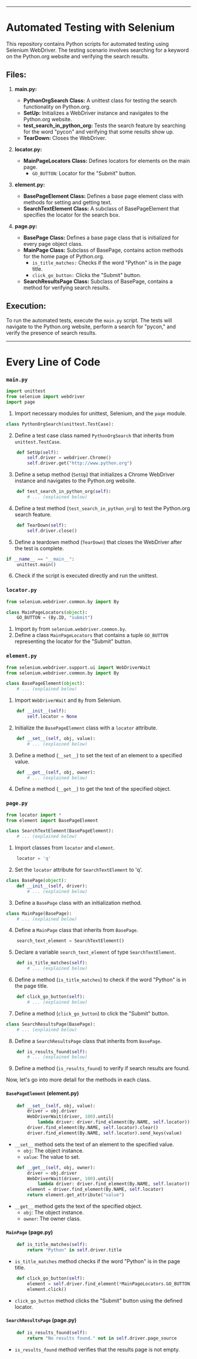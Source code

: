 

---

# Automated Testing with Selenium

This repository contains Python scripts for automated testing using Selenium WebDriver. The testing scenario involves searching for a keyword on the Python.org website and verifying the search results.

## Files:

1. **main.py:**
   - **PythonOrgSearch Class:** A unittest class for testing the search functionality on Python.org.
   - **SetUp:** Initializes a WebDriver instance and navigates to the Python.org website.
   - **test_search_in_python_org:** Tests the search feature by searching for the word "pycon" and verifying that some results show up.
   - **TearDown:** Closes the WebDriver.

2. **locator.py:**
   - **MainPageLocators Class:** Defines locators for elements on the main page.
     - `GO_BUTTON`: Locator for the "Submit" button.

3. **element.py:**
   - **BasePageElement Class:** Defines a base page element class with methods for setting and getting text.
   - **SearchTextElement Class:** A subclass of BasePageElement that specifies the locator for the search box.

4. **page.py:**
   - **BasePage Class:** Defines a base page class that is initialized for every page object class.
   - **MainPage Class:** Subclass of BasePage, contains action methods for the home page of Python.org.
     - `is_title_matches:` Checks if the word "Python" is in the page title.
     - `click_go_button:` Clicks the "Submit" button.
   - **SearchResultsPage Class:** Subclass of BasePage, contains a method for verifying search results.

## Execution:

To run the automated tests, execute the `main.py` script. The tests will navigate to the Python.org website, perform a search for "pycon," and verify the presence of search results.

---

# Every Line of Code

### `main.py`

```python
import unittest
from selenium import webdriver
import page
```

1. Import necessary modules for unittest, Selenium, and the `page` module.

```python
class PythonOrgSearch(unittest.TestCase):
```

2. Define a test case class named `PythonOrgSearch` that inherits from `unittest.TestCase`.

```python
    def SetUp(self):
        self.driver = webdriver.Chrome()
        self.driver.get("http://www.python.org")
```

3. Define a setup method (`SetUp`) that initializes a Chrome WebDriver instance and navigates to the Python.org website.

```python
    def test_search_in_python_org(self):
        # ... (explained below)
```

4. Define a test method (`test_search_in_python_org`) to test the Python.org search feature.

```python
    def TearDown(self):
        self.driver.close()
```

5. Define a teardown method (`TearDown`) that closes the WebDriver after the test is complete.

```python
if __name__ == "__main__":
    unittest.main()
```

6. Check if the script is executed directly and run the unittest.

### `locator.py`

```python
from selenium.webdriver.common.by import By

class MainPageLocators(object):
    GO_BUTTON = (By.ID, "submit")
```

1. Import `By` from `selenium.webdriver.common.by`.
2. Define a class `MainPageLocators` that contains a tuple `GO_BUTTON` representing the locator for the "Submit" button.

### `element.py`

```python
from selenium.webdriver.support.ui import WebDriverWait
from selenium.webdriver.common.by import By

class BasePageElement(object):
    # ... (explained below)
```

1. Import `WebDriverWait` and `By` from Selenium.

```python
    def __init__(self):
        self.locator = None
```

2. Initialize the `BasePageElement` class with a `locator` attribute.

```python
    def __set__(self, obj, value):
        # ... (explained below)
```

3. Define a method (`__set__`) to set the text of an element to a specified value.

```python
    def __get__(self, obj, owner):
        # ... (explained below)
```

4. Define a method (`__get__`) to get the text of the specified object.

### `page.py`

```python
from locator import *
from element import BasePageElement

class SearchTextElement(BasePageElement):
    # ... (explained below)
```

1. Import classes from `locator` and `element`.

```python
    locator = 'q'
```

2. Set the `locator` attribute for `SearchTextElement` to 'q'.

```python
class BasePage(object):
    def __init__(self, driver):
        # ... (explained below)
```

3. Define a `BasePage` class with an initialization method.

```python
class MainPage(BasePage):
    # ... (explained below)
```

4. Define a `MainPage` class that inherits from `BasePage`.

```python
    search_text_element = SearchTextElement()
```

5. Declare a variable `search_text_element` of type `SearchTextElement`.

```python
    def is_title_matches(self):
        # ... (explained below)
```

6. Define a method (`is_title_matches`) to check if the word "Python" is in the page title.

```python
    def click_go_button(self):
        # ... (explained below)
```

7. Define a method (`click_go_button`) to click the "Submit" button.

```python
class SearchResultsPage(BasePage):
    # ... (explained below)
```

8. Define a `SearchResultsPage` class that inherits from `BasePage`.

```python
    def is_results_found(self):
        # ... (explained below)
```

9. Define a method (`is_results_found`) to verify if search results are found.

Now, let's go into more detail for the methods in each class.

#### `BasePageElement` (element.py)

```python
    def __set__(self, obj, value):
        driver = obj.driver
        WebDriverWait(driver, 100).until(
            lambda driver: driver.find_element(By.NAME, self.locator))
        driver.find_element(By.NAME, self.locator).clear()
        driver.find_element(By.NAME, self.locator).send_keys(value)
```

- `__set__` method sets the text of an element to the specified value.
  - `obj`: The object instance.
  - `value`: The value to set.

```python
    def __get__(self, obj, owner):
        driver = obj.driver
        WebDriverWait(driver, 100).until(
            lambda driver: driver.find_element(By.NAME, self.locator))
        element = driver.find_element(By.NAME, self.locator)
        return element.get_attribute("value")
```

- `__get__` method gets the text of the specified object.
  - `obj`: The object instance.
  - `owner`: The owner class.

#### `MainPage` (page.py)

```python
    def is_title_matches(self):
        return "Python" in self.driver.title
```

- `is_title_matches` method checks if the word "Python" is in the page title.

```python
    def click_go_button(self):
        element = self.driver.find_element(*MainPageLocators.GO_BUTTON)
        element.click()
```

- `click_go_button` method clicks the "Submit" button using the defined locator.

#### `SearchResultsPage` (page.py)

```python
    def is_results_found(self):
        return "No results found." not in self.driver.page_source
```

- `is_results_found` method verifies that the results page is not empty.


